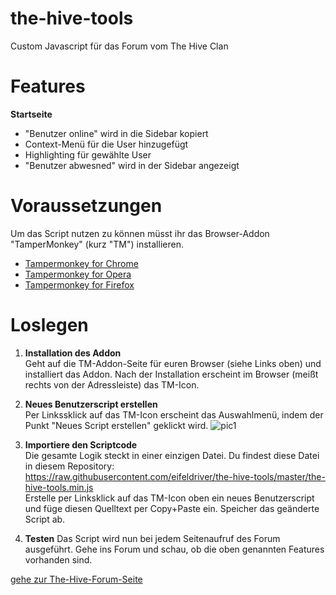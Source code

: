 # the-hive-tools
Custom Javascript für das Forum vom The Hive Clan

# Features
**Startseite**
- "Benutzer online" wird in die Sidebar kopiert 
- Context-Menü für die User hinzugefügt
- Highlighting für gewählte User
- "Benutzer abwesned" wird in der Sidebar angezeigt

# Voraussetzungen
Um das Script nutzen zu können müsst ihr das Browser-Addon "TamperMonkey" (kurz "TM") installieren.

* [Tampermonkey for Chrome](https://chrome.google.com/webstore/detail/tampermonkey/dhdgffkkebhmkfjojejmpbldmpobfkfo)
* [Tampermonkey for Opera](https://addons.opera.com/de/extensions/details/tampermonkey-beta/)
* [Tampermonkey for Firefox](https://addons.mozilla.org/de/firefox/addon/tampermonkey/)

# Loslegen

1. **Installation des Addon**  
Geht auf die TM-Addon-Seite für euren Browser (siehe Links oben) und installiert das Addon. Nach der Installation erscheint im Browser (meißt rechts von der Adressleiste) das TM-Icon.

2. **Neues Benutzerscript erstellen**   
Per Linkssklick auf das TM-Icon erscheint das Auswahlmenü, indem der Punkt "Neues Script erstellen" geklickt wird.
![pic1](https://c1.staticflickr.com/8/7844/46390822204_603ee56e06.jpg)

3. **Importiere den Scriptcode**  
Die gesamte Logik steckt in einer einzigen Datei. Du findest diese Datei in diesem Repository:  
https://raw.githubusercontent.com/eifeldriver/the-hive-tools/master/the-hive-tools.min.js  
Erstelle per Linksklick auf das TM-Icon oben ein neues Benutzerscript und füge diesen Quelltext per Copy+Paste ein.
Speicher das geänderte Script ab.


4. **Testen**
Das Script wird nun bei jedem Seitenaufruf des Forum ausgeführt. Gehe ins Forum und schau, ob die oben genannten Features vorhanden sind.

[gehe zur The-Hive-Forum-Seite](https://www.enter-the-hive.de/forum/forum/)



